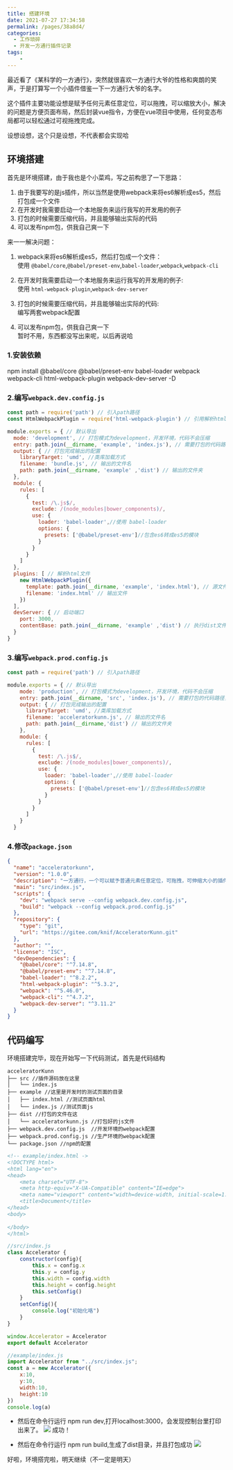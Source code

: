 ```yaml
---
title: 搭建环境
date: 2021-07-27 17:34:58
permalink: /pages/38a8d4/
categories:
  - 工作琐碎
  - 开发一方通行插件记录
tags:
    -
---
```

最近看了《某科学的一方通行》，突然就很喜欢一方通行大爷的性格和爽朗的笑声，于是打算写一个小插件借鉴一下一方通行大爷的名字。

这个插件主要功能设想是赋予任何元素任意定位，可以拖拽，可以缩放大小，解决的问题是方便页面布局，然后封装vue指令，方便在vue项目中使用，任何变态布局都可以轻松通过可视拖拽完成。

设想设想，这个只是设想，不代表都会实现哈

## 环境搭建
首先是环境搭建，由于我也是个小菜鸡，写之前构思了一下思路：

1. 由于我要写的是js插件，所以当然是使用webpack来将es6解析成es5，然后打包成一个文件
2. 在开发时我需要启动一个本地服务来运行我写的开发用的例子
3. 打包的时候需要压缩代码，并且能够输出实际的代码
4. 可以发布npm包，供我自己爽一下

来一一解决问题：
1. webpack来将es6解析成es5，然后打包成一个文件：  
   使用 `@babel/core`,`@babel/preset-env`,`babel-loader`,`webpack`,`webpack-cli`

2. 在开发时我需要启动一个本地服务来运行我写的开发用的例子:  
   使用 `html-webpack-plugin`,`webpack-dev-server`

3. 打包的时候需要压缩代码，并且能够输出实际的代码:  
   编写两套webpack配置

4. 可以发布npm包，供我自己爽一下  
   暂时不用，东西都没写出来呢，以后再说哈

### 1.安装依赖
npm install @babel/core @babel/preset-env babel-loader webpack webpack-cli html-webpack-plugin webpack-dev-server -D

### 2.编写`webpack.dev.config.js`
```js
const path = require('path') // 引入path路径
const HtmlWebpackPlugin = require('html-webpack-plugin') // 引用解析html

module.exports = { // 默认导出
  mode: 'development', // 打包模式为development，开发环境，代码不会压缩
  entry: path.join(__dirname, 'example', 'index.js'), // 需要打包的代码路径，入口文件，webpack会从改入口文件不断延伸查找所需依赖
  output: { // 打包完成输出的配置
    libraryTarget: 'umd', //类库加载方式
    filename: 'bundle.js', // 输出的文件名
    path: path.join(__dirname, 'example' ,'dist') // 输出的文件夹
  },
  module: {
    rules: [
      {
        test: /\.js$/,
        exclude: /(node_modules|bower_components)/,
        use: {
          loader: 'babel-loader',//使用 babel-loader
          options: {
            presets: ['@babel/preset-env']//包含es6转成es5的模块
          }
        }
      }
    ]
  },
  plugins: [ // 解析html文件
    new HtmlWebpackPlugin({
      template: path.join(__dirname, 'example', 'index.html'), // 源文件
      filename: 'index.html' // 输出文件
    })
  ],
  devServer: { // 启动端口
    port: 3000,
    contentBase: path.join(__dirname, 'example' ,'dist') // 执行dist文件夹里面的内容
  }
}
```

### 3.编写`webpack.prod.config.js`
```js
const path = require('path') // 引入path路径

module.exports = { // 默认导出
    mode: 'production', // 打包模式为development，开发环境，代码不会压缩
    entry: path.join(__dirname, 'src', 'index.js'), // 需要打包的代码路径，入口文件，webpack会从改入口文件不断延伸查找所需依赖
    output: { // 打包完成输出的配置
      libraryTarget: 'umd', //类库加载方式
      filename: 'acceleratorkunn.js', // 输出的文件名
      path: path.join(__dirname,'dist') // 输出的文件夹
    },
    module: {
      rules: [
        {
          test: /\.js$/,
          exclude: /(node_modules|bower_components)/,
          use: {
            loader: 'babel-loader',//使用 babel-loader
            options: {
              presets: ['@babel/preset-env']//包含es6转成es5的模块
            }
          }
        }
      ]
    }
  }
```

### 4.修改`package.json`
```json {5-9}
{
  "name": "acceleratorkunn",
  "version": "1.0.0",
  "description": "一方通行，一个可以赋予普通元素任意定位，可拖拽，可伸缩大小的插件",
  "main": "src/index.js",
  "scripts": {
    "dev": "webpack serve --config webpack.dev.config.js",
    "build": "webpack --config webpack.prod.config.js"
  },
  "repository": {
    "type": "git",
    "url": "https://gitee.com/knif/AcceleratorKunn.git"
  },
  "author": "",
  "license": "ISC",
  "devDependencies": {
    "@babel/core": "^7.14.8",
    "@babel/preset-env": "^7.14.8",
    "babel-loader": "^8.2.2",
    "html-webpack-plugin": "^5.3.2",
    "webpack": "^5.46.0",
    "webpack-cli": "^4.7.2",
    "webpack-dev-server": "^3.11.2"
  }
}

```

## 代码编写
环境搭建完毕，现在开始写一下代码测试，首先是代码结构
```
acceleratorKunn
├── src //插件源码放在这里
│   └── index.js
├── example //这里是开发时的测试页面的目录
│   ├── index.html //测试页面html
│   └── index.js //测试页面js
├── dist //打包的文件在这
│   └── acceleratorkunn.js //打包好的js文件 
├── webpack.dev.config.js  //开发环境的webpack配置
├── webpack.prod.config.js //生产环境的webpack配置
└── package.json //npm的配置
```

```html
<!-- example/index.html ->
<!DOCTYPE html>
<html lang="en">
<head>
    <meta charset="UTF-8">
    <meta http-equiv="X-UA-Compatible" content="IE=edge">
    <meta name="viewport" content="width=device-width, initial-scale=1.0">
    <title>Document</title>
</head>
<body>
    
</body>
</html>
```

```js
//src/index.js
class Accelerator {
    constructor(config){
        this.x = config.x
        this.y = config.y
        this.width = config.width
        this.height = config.height
        this.setConfig()
    }
    setConfig(){
        console.log("初始化咯")
    }
}

window.Accelerator = Accelerator
export default Accelerator
```

```js
//example/index.js
import Accelerator from "../src/index.js";
const a = new Accelerator({
    x:10,
    y:10,
    width:10,
    height:10
})
console.log(a)
```

- 然后在命令行运行 npm run dev,打开localhost:3000，会发现控制台里打印出来了。
![](https://cdn.JsDelivr.net/gh/Ostask/img-bed//20210220210727183302.png)
成功！

- 然后在命令行运行 npm run build,生成了dist目录，并且打包成功
![](https://cdn.JsDelivr.net/gh/Ostask/img-bed//20210220210727183448.png)

好啦，环境搭完啦，明天继续（不一定是明天）
